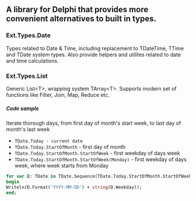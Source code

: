 ## A library for Delphi that provides more convenient alternatives to built in types.

### Ext.Types.Date
Types related to Date & Time, including replacement to TDateTime, TTime and TDate system types.
Also provide helpers and utilites related to date and time calculations.

### Ext.Types.List
Generic List\<T>, wrapping system TArray\<T>. Supports modern set of functions like Filter, Join, Map, Reduce etc.

##### Code sample
Iterate thorough days, from first day of month's start week, to last day of month's last week
* `TDate.Today - current date`
* `TDate.Today.StartOfMonth` - first day of month
* `TDate.Today.StartOfMonth.StartOfWeek` - first weekday of days week
* `TDate.Today.StartOfMonth.StartOfWeek(Monday)` - first weekday of days week, where week starts from Monday
```pascal
for var D: TDate in TDate.Sequence(TDate.Today.StartOfMonth.StartOfWeek(Monday), TDate.Today.EndOfMonth.EndOfWeek(Monday)) do
begin
Writeln(D.Format('YYYY-MM-DD') + string(D.Weekday));
end;
```
